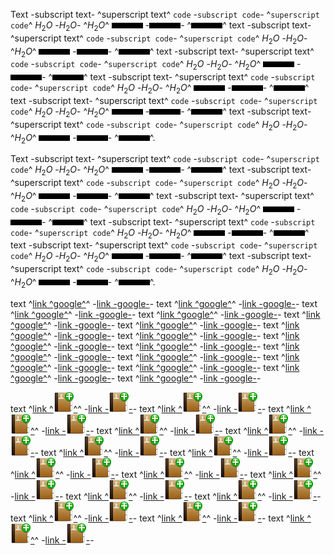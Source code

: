 Text -subscript text- ^superscript text^ `code` -`subscript code`- ^`superscript code`^ $H_2O$ -$H_2O$- ^$H_2O$^ ![](img/online.png) -![](img/online.png)- ^![](img/online.png)^
text -subscript text- ^superscript text^ `code` -`subscript code`- ^`superscript code`^ $H_2O$ -$H_2O$- ^$H_2O$^ ![](img/online.png) -![](img/online.png)- ^![](img/online.png)^
text -subscript text- ^superscript text^ `code` -`subscript code`- ^`superscript code`^ $H_2O$ -$H_2O$- ^$H_2O$^ ![](img/online.png) -![](img/online.png)- ^![](img/online.png)^
text -subscript text- ^superscript text^ `code` -`subscript code`- ^`superscript code`^ $H_2O$ -$H_2O$- ^$H_2O$^ ![](img/online.png) -![](img/online.png)- ^![](img/online.png)^
text -subscript text- ^superscript text^ `code` -`subscript code`- ^`superscript code`^ $H_2O$ -$H_2O$- ^$H_2O$^ ![](img/online.png) -![](img/online.png)- ^![](img/online.png)^
text -subscript text- ^superscript text^ `code` -`subscript code`- ^`superscript code`^ $H_2O$ -$H_2O$- ^$H_2O$^ ![](img/online.png) -![](img/online.png)- ^![](img/online.png)^.

Text -subscript text- ^superscript text^ `code` -`subscript code`- ^`superscript code`^ $H_2O$ -$H_2O$- ^$H_2O$^ ![](img/online.png) -![](img/online.png)- ^![](img/online.png)^
text -subscript text- ^superscript text^ `code` -`subscript code`- ^`superscript code`^ $H_2O$ -$H_2O$- ^$H_2O$^ ![](img/online.png) -![](img/online.png)- ^![](img/online.png)^
text -subscript text- ^superscript text^ `code` -`subscript code`- ^`superscript code`^ $H_2O$ -$H_2O$- ^$H_2O$^ ![](img/online.png) -![](img/online.png)- ^![](img/online.png)^
text -subscript text- ^superscript text^ `code` -`subscript code`- ^`superscript code`^ $H_2O$ -$H_2O$- ^$H_2O$^ ![](img/online.png) -![](img/online.png)- ^![](img/online.png)^
text -subscript text- ^superscript text^ `code` -`subscript code`- ^`superscript code`^ $H_2O$ -$H_2O$- ^$H_2O$^ ![](img/online.png) -![](img/online.png)- ^![](img/online.png)^
text -subscript text- ^superscript text^ `code` -`subscript code`- ^`superscript code`^ $H_2O$ -$H_2O$- ^$H_2O$^ ![](img/online.png) -![](img/online.png)- ^![](img/online.png)^.

text ^[link ^google^](/url)^ -[link -google-](/url)- text ^[link ^google^](/url)^ -[link -google-](/url)-
text ^[link ^google^](/url)^ -[link -google-](/url)- text ^[link ^google^](/url)^ -[link -google-](/url)-
text ^[link ^google^](/url)^ -[link -google-](/url)- text ^[link ^google^](/url)^ -[link -google-](/url)-
text ^[link ^google^](/url)^ -[link -google-](/url)- text ^[link ^google^](/url)^ -[link -google-](/url)-
text ^[link ^google^](/url)^ -[link -google-](/url)- text ^[link ^google^](/url)^ -[link -google-](/url)-
text ^[link ^google^](/url)^ -[link -google-](/url)- text ^[link ^google^](/url)^ -[link -google-](/url)-
text ^[link ^google^](/url)^ -[link -google-](/url)- text ^[link ^google^](/url)^ -[link -google-](/url)-
text ^[link ^google^](/url)^ -[link -google-](/url)- text ^[link ^google^](/url)^ -[link -google-](/url)-

text ^[link ^![](./png/address-book-new.png)^](/url)^ -[link -![](./png/address-book-new.png)-](/url)-
text ^[link ^![](./png/address-book-new.png)^](/url)^ -[link -![](./png/address-book-new.png)-](/url)-
text ^[link ^![](./png/address-book-new.png)^](/url)^ -[link -![](./png/address-book-new.png)-](/url)-
text ^[link ^![](./png/address-book-new.png)^](/url)^ -[link -![](./png/address-book-new.png)-](/url)-
text ^[link ^![](./png/address-book-new.png)^](/url)^ -[link -![](./png/address-book-new.png)-](/url)-
text ^[link ^![](./png/address-book-new.png)^](/url)^ -[link -![](./png/address-book-new.png)-](/url)-
text ^[link ^![](./png/address-book-new.png)^](/url)^ -[link -![](./png/address-book-new.png)-](/url)-
text ^[link ^![](./png/address-book-new.png)^](/url)^ -[link -![](./png/address-book-new.png)-](/url)-
text ^[link ^![](./png/address-book-new.png)^](/url)^ -[link -![](./png/address-book-new.png)-](/url)-
text ^[link ^![](./png/address-book-new.png)^](/url)^ -[link -![](./png/address-book-new.png)-](/url)-
text ^[link ^![](./png/address-book-new.png)^](/url)^ -[link -![](./png/address-book-new.png)-](/url)-
text ^[link ^![](./png/address-book-new.png)^](/url)^ -[link -![](./png/address-book-new.png)-](/url)-
text ^[link ^![](./png/address-book-new.png)^](/url)^ -[link -![](./png/address-book-new.png)-](/url)-
text ^[link ^![](./png/address-book-new.png)^](/url)^ -[link -![](./png/address-book-new.png)-](/url)-
text ^[link ^![](./png/address-book-new.png)^](/url)^ -[link -![](./png/address-book-new.png)-](/url)-
